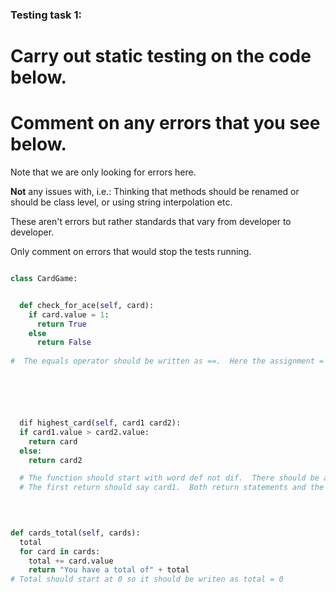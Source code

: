 ### Testing task 1:

# Carry out static testing on the code below.
# Comment on any errors that you see below.

Note that we are only looking for errors here.

**Not** any issues with, i.e.: 
Thinking that methods should be renamed or should be class level, or using string interpolation etc. 

These aren't errors but rather standards that vary from developer to developer. 

Only comment on errors that would stop the tests running.

```python

class CardGame:


  def check_for_ace(self, card):
    if card.value = 1:
      return True
    else
      return False
   
#  The equals operator should be written as ==.  Here the assignment = operator has been incorrectly used instead.  A colon is reqired after the else statement.  






  dif highest_card(self, card1 card2):
  if card1.value > card2.value:
    return card
  else:
    return card2

  # The function should start with word def not dif.  There should be a comma between card1 and card2 arguments.  The if statement needs to be indented.
  # The first return should say card1.  Both return statements and the else statement need to be indented.  
  
  


def cards_total(self, cards):
  total
  for card in cards:
    total += card.value
    return "You have a total of" + total
# Total should start at 0 so it should be writen as total = 0
  
  
```
